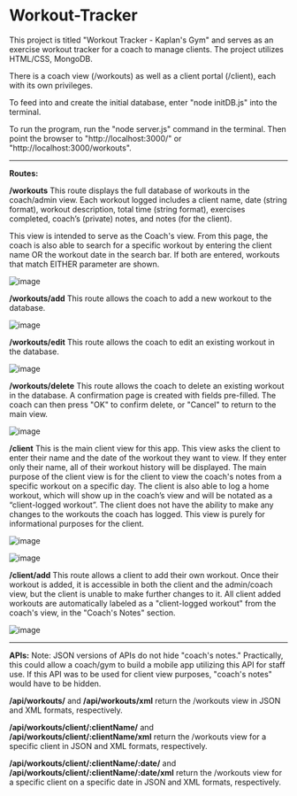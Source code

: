# Workout-Tracker

This project is titled "Workout Tracker - Kaplan's Gym" and serves as an exercise workout tracker for a coach to manage clients. The project utilizes HTML/CSS, MongoDB.

There is a coach view (/workouts) as well as a client portal (/client), each with its own privileges. 

To feed into and create the initial database, enter "node initDB.js" into the terminal.

To run the program, run the "node server.js" command in the terminal. Then point the browser to "http://localhost:3000/" or "http://localhost:3000/workouts".


__________________________________


**Routes:**

**/workouts** 
This route displays the full database of workouts in the coach/admin view. Each workout logged includes a client name, date (string format), workout description, total time (string format), exercises completed, coach’s (private) notes, and notes (for the client).

This view is intended to serve as the Coach's view. From this page, the coach is also able to search for a specific workout by entering the client name OR the workout date in the search bar. If both are entered, workouts that match EITHER parameter are shown.

![image](https://github.com/deikaplan/Workout-Tracker/assets/45632694/39ce549c-3d22-4b50-9827-d997a0d5db5c)


**/workouts/add**
This route allows the coach to add a new workout to the database.

![image](https://github.com/deikaplan/Workout-Tracker/assets/45632694/6559ecc8-77f5-4a4f-9226-c0d818ddcc98)


**/workouts/edit**
This route allows the coach to edit an existing workout in the database.

![image](https://github.com/deikaplan/Workout-Tracker/assets/45632694/131b4790-8c0a-48df-98d4-e9a600b8bb3a)


**/workouts/delete**
This route allows the coach to delete an existing workout in the database. A confirmation page is created with fields pre-filled. The coach can then press "OK" to confirm delete, or "Cancel" to return to the main view.

![image](https://github.com/deikaplan/Workout-Tracker/assets/45632694/6091e2f0-7e3f-4325-b4cd-a2e666f26c6d)


**/client**
This is the main client view for this app. This view asks the client to enter their name and the date of the workout they want to view. If they enter only their name, all of their workout history will be displayed. 
The main purpose of the client view is for the client to view the coach's notes from a specific workout on a specific day. The client is also able to log a home workout, which will show up in the coach’s view and will be notated as a “client-logged workout”.
The client does not have the ability to make any changes to the workouts the coach has logged. This view is purely for informational purposes for the client.

![image](https://github.com/deikaplan/Workout-Tracker/assets/45632694/b042f958-8a7e-4ce4-815c-f19a60911c7a)

![image](https://github.com/deikaplan/Workout-Tracker/assets/45632694/719466f2-4c6f-4d32-a1d3-87d9fb505867)


**/client/add**
This route allows a client to add their own workout. Once their workout is added, it is accessible in both the client and the admin/coach view, but the client is unable to make further changes to it. 
All client added workouts are automatically labeled as a "client-logged workout" from the coach's view, in the "Coach's Notes" section.

![image](https://github.com/deikaplan/Workout-Tracker/assets/45632694/a62be095-25f9-4a8b-a0d1-72eae626e57b)

__________________________________

**APIs:**
Note: JSON versions of APIs do not hide "coach's notes." Practically, this could allow a coach/gym to build a mobile app utilizing this API for staff use.
If this API was to be used for client view purposes, "coach's notes" would have to be hidden.


**/api/workouts/** and **/api/workouts/xml** return the /workouts view in JSON and XML formats, respectively.

**/api/workouts/client/:clientName/** and **/api/workouts/client/:clientName/xml** return the /workouts view for a specific client in JSON and XML formats, respectively.

**/api/workouts/client/:clientName/:date/** and **/api/workouts/client/:clientName/:date/xml** return the /workouts view for a specific client on a specific date in JSON and XML formats, respectively.
